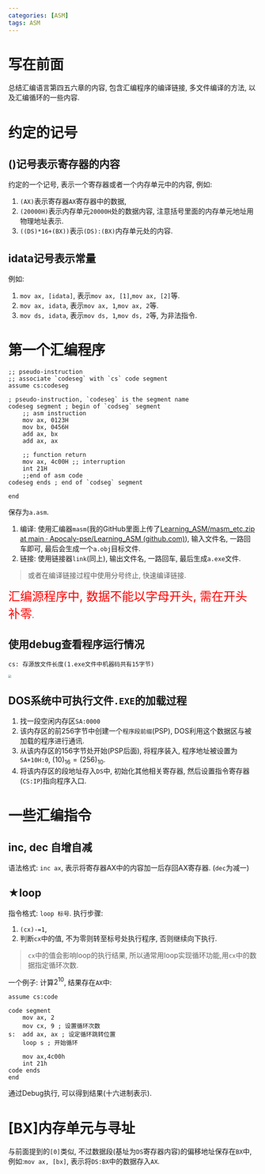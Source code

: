 ```yaml
---
categories: [ASM]
tags: ASM
---
```


# 写在前面

总结汇编语言第四五六章的内容, 包含汇编程序的编译链接, 多文件编译的方法, 以及汇编循环的一些内容. 

# 约定的记号

## ()记号表示寄存器的内容

约定的一个记号, 表示一个寄存器或者一个内存单元中的内容, 例如:

1.    `(AX)`表示寄存器`AX`寄存器中的数据, 
2.   `(20000H)`表示内存单元`20000H`处的数据内容, 注意括号里面的内存单元地址用物理地址表示.
3.   `((DS)*16+(BX))`表示`(DS):(BX)`内存单元处的内容.

## idata记号表示常量

例如:

1.   `mov ax, [idata]`, 表示`mov ax, [1]`,`mov ax, [2]`等.
2.   `mov ax, idata`, 表示`mov ax, 1`,`mov ax, 2`等.
3.   `mov ds, idata`, 表示`mov ds, 1`,`mov ds, 2`等, 为非法指令.



# 第一个汇编程序

```assembly
;; pseudo-instruction
;; associate `codeseg` with `cs` code segment
assume cs:codeseg

; pseudo-instruction, `codeseg` is the segment name
codeseg segment ; begin of `codseg` segment 
	;; asm instruction
	mov ax, 0123H
	mov bx, 0456H
	add ax, bx
	add ax, ax
	
	;; function return
	mov ax, 4c00H ;; interruption
	int 21H 
	;;end of asm code
codeseg ends ; end of `codseg` segment 

end
```

保存为`a.asm`. 

1.   编译: 使用汇编器`masm`(我的GitHub里面上传了[Learning_ASM/masm_etc.zip at main · Apocaly-pse/Learning_ASM (github.com)](https://github.com/Apocaly-pse/Learning_ASM/blob/main/bin/masm_etc.zip)), 输入文件名, 一路回车即可, 最后会生成一个`a.obj`目标文件. 
2.   链接: 使用链接器`link`(同上), 输出文件名, 一路回车, 最后生成`a.exe`文件.

>   或者在编译链接过程中使用分号终止, 快速编译链接.

<font color="red" size="5px">汇编源程序中, 数据不能以字母开头, 需在开头补零</font>.

## 使用debug查看程序运行情况

```assembly
cs: 存源放文件长度(1.exe文件中机器码共有15字节)
```

<img src="https://s2.loli.net/2022/11/03/mHIqQTPiJeFUp2u.jpg" style="zoom:40%;" />

## DOS系统中可执行文件`.EXE`的加载过程

1.   找一段空闲内存区`SA:0000` 
2.   该内存区的前256字节中创建一个`程序段前缀`(PSP), DOS利用这个数据区与被加载的程序进行通讯.
3.   从该内存区的156字节处开始(PSP后面), 将程序装入, 程序地址被设置为`SA+10H:0`, $(10)_{16}=(256)_{10}$.
4.   将该内存区的段地址存入`DS`中, 初始化其他相关寄存器, 然后设置指令寄存器(`CS:IP`)指向程序入口.



# 一些汇编指令

## inc, dec 自增自减

语法格式: `inc ax`, 表示将寄存器AX中的内容加一后存回AX寄存器. (`dec`为减一)

## $\bigstar$loop

指令格式: `loop 标号`. 执行步骤:

1.   `(cx)-=1`, 
2.   判断`cx`中的值, 不为零则转至标号处执行程序, 否则继续向下执行.

>   `cx`中的值会影响loop的执行结果, 所以通常用loop实现循环功能,用`cx`中的数据指定循环次数.

一个例子: 计算$2^{10}$, 结果存在`AX`中:

```assembly
assume cs:code

code segment
    mov ax, 2 
    mov cx, 9 ; 设置循环次数
s:  add ax, ax ; 设定循环跳转位置
    loop s ; 开始循环	

    mov ax,4c00h
    int 21h 
code ends
end
```

通过Debug执行, 可以得到结果(十六进制表示).



# [BX]内存单元与寻址

与前面提到的`[0]`类似, 不过数据段(基址为`DS`寄存器内容)的偏移地址保存在`BX`中, 例如:`mov ax, [bx]`, 表示将`DS:BX`中的数据存入`AX`.



